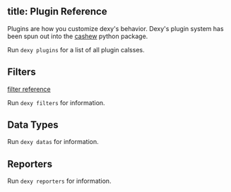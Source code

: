 title: Plugin Reference
---
Plugins are how you customize dexy's behavior. Dexy's plugin system has been
spun out into the [cashew](http://dexy.github.io/cashew/) python package.

Run `dexy plugins` for a list of all plugin calsses.

## Filters

[filter reference](/ref/filters)

Run `dexy filters` for information.

## Data Types

Run `dexy datas` for information.

## Reporters

Run `dexy reporters` for information.

